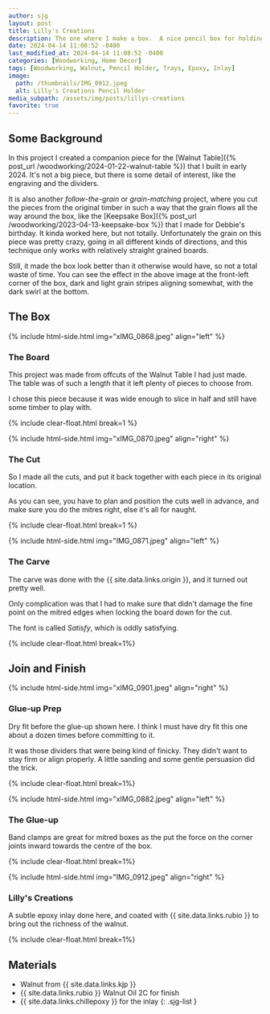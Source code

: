 ```yaml
---
author: sjg
layout: post
title: Lilly's Creations
description: The one where I make a box.  A nice pencil box for holding pencils
date: 2024-04-14 11:08:52 -0400
last_modified_at: 2024-04-14 11:08:52 -0400
categories: [Woodworking, Home Decor]
tags: [Woodworking, Walnut, Pencil Holder, Trays, Epoxy, Inlay]
image:
  path: /thumbnails/IMG_0912.jpeg
  alt: Lilly's Creations Pencil Holder
media_subpath: /assets/img/posts/lillys-creations
favorite: true
---
```

## Some Background

In this project I created a companion piece for the [Walnut Table]({% post_url /woodworking/2024-01-22-walnut-table %}) that I built in early 2024. It's not a big piece, but there is some detail of interest, like the engraving and the dividers.

It is also another _follow-the-grain_ or _grain-matching_ project, where you cut the pieces from the original timber in such a way that the grain flows all the way around the box, like the [Keepsake Box]({% post_url /woodworking/2023-04-13-keepsake-box %}) that I made for Debbie's birthday. It kinda worked here, but not totally. Unfortunately the grain on this piece was pretty crazy, going in all different kinds of directions, and this technique only works with relatively straight grained boards.

Still, it made the box look better than it otherwise would have, so not a total waste of time. You can see the effect in the above image at the front-left corner of the box, dark and light grain stripes aligning somewhat, with the dark swirl at the bottom.

## The Box

{% include html-side.html img="xIMG_0868.jpeg" align="left" %}

### The Board

This project was made from offcuts of the Walnut Table I had just made. The table was of such a length that it left plenty of pieces to choose from.

I chose this piece because it was wide enough to slice in half and still have some timber to play with.

{% include clear-float.html break=1 %}

{% include html-side.html img="xIMG_0870.jpeg" align="right" %}

### The Cut

So I made all the cuts, and put it back together with each piece in its original location.

As you can see, you have to plan and position the cuts well in advance, and make sure you do the mitres right, else it's all for naught.

{% include clear-float.html  break=1 %}

{% include html-side.html img="IMG_0871.jpeg" align="left" %}

### The Carve

The carve was done with the {{ site.data.links.origin }}, and it turned out pretty well.

Only complication was that I had to make sure that didn't damage the fine point on the mitred edges when locking the board down for the cut.

The font is called _Satisfy_, which is oddly satisfying.

{% include clear-float.html break=1%}

## Join and Finish

{% include html-side.html img="xIMG_0901.jpeg" align="right" %}

### Glue-up Prep

Dry fit before the glue-up shown here. I think I must have dry fit this one about a dozen times before committing to it.

It was those dividers that were being kind of finicky. They didn't want to stay firm or align properly. A little sanding and some gentle persuasion did the trick.

{% include clear-float.html break=1%}

{% include html-side.html img="xIMG_0882.jpeg" align="left" %}

### The Glue-up

Band clamps are great for mitred boxes as the put the force on the corner joints inward towards the centre of the box.

{% include clear-float.html break=1%}

{% include html-side.html img="IMG_0912.jpeg" align="right" %}

### Lilly's Creations

A subtle epoxy inlay done here, and coated with {{ site.data.links.rubio }} to bring out the richness of the walnut.

{% include clear-float.html break=1%}

## Materials

- Walnut from {{ site.data.links.kjp }}
- {{ site.data.links.rubio }} Walnut Oil 2C for finish
- {{ site.data.links.chillepoxy }} for the inlay
{: .sjg-list }
